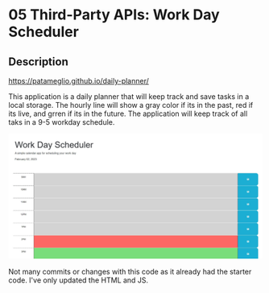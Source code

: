 # 05 Third-Party APIs: Work Day Scheduler

## Description 

https://patameglio.github.io/daily-planner/

This application is a daily planner that will keep track and save tasks in a local storage.
The hourly line will show a gray color if its in the past, red if its live, and grren if its in the future. 
The application will keep track of all taks in a 9-5 workday schedule. 

![Alt text](Assets/images/Screenshot.JPG)

Not many commits or changes with this code as it already had the starter code. 
I've only updated the HTML and JS. 